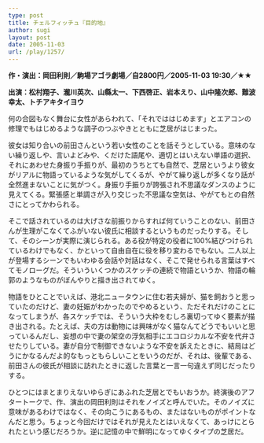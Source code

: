 ```yaml
---
type: post
title: チェルフィッチュ『目的地』
author: sugi
layout: post
date: 2005-11-03
url: /play/1257/
---
```

**作・演出：岡田利則／駒場アゴラ劇場／自2800円／2005-11-03 19:30／★★**

**出演：松村翔子、瀧川英次、山縣太一、下西啓正、岩本えり、山中隆次郎、難波幸太、トチアキタイヨウ**

何の合図もなく舞台に女性があらわれて、「それでははじめます」とエアコンの修理でもはじめるような調子のつぶやきとともに芝居がはじまった。

彼女は知り合いの前田さんという若い女性のことを話そうとしている。意味のない繰り返しや、言いよどみや、くだけた語尾や、適切とはいえない単語の選択、それにあわせた身振り手振りが、最初のうちとても自然で、芝居というより彼女がリアルに物語っているような気がしてくるが、やがて繰り返しが多くなり話が全然進まないことに気がつく。身振り手振りが誇張され不思議なダンスのように見えてくる。緊張感と単調さが入り交じった不思議な空気は、やがてもとの自然さにとってかわられる。

そこで話されているのは大げさな前振りからすれば何ていうことのない、前田さんが生理がこなくてふがいない彼氏に相談するというものだったりする。そして、そのシーンが実際に演じられる。ある役が特定の役者に100%結びつけられているわけでもなく、かといって自由自在に役を移り変わるでもない。二人以上が登場するシーンでもいわゆる会話や対話はなく、そこで発せられる言葉はすべてモノローグだ。そういういくつかのスケッチの連続で物語というか、物語の輪郭のようなものがぼんやりと描き出されてゆく。

物語をひとことでいえば、港北ニュータウンに住む若夫婦が、猫を飼おうと思っていたのだけど、妻の妊娠がわかったのでやめるという、ただそれだけのことになってしまうが、各スケッチでは、そういう大枠をむしろ裏切ってゆく要素が描き出される。たとえば、夫の方は動物には興味がなく猫なんてどうでもいいと思っているんだし、妄想の中で妻の架空の浮気相手にエコロジカルな不安を代弁させたりしている。妻が自分で制御できないような不安を訴えたときに、結局はどうにかなるんだよ的なもっともらしいことをいうのだが、それは、後輩である、前田さんの彼氏が相談に訪れたときに返した言葉と一言一句違えず同じだったりする。

ひとつにはまとまりえないゆらぎにあふれた芝居とでもいおうか。終演後のアフタートークで、作、演出の岡田利則はそれをノイズと呼んでいた。そのノイズに意味があるわけではなく、その向こうにあるもの、またはないものがポイントなんだと思う。ちょっと今回だけではそれが見えたとはいえなくて、あっけにとられたという感じだろうか。逆に記憶の中で鮮明になってゆくタイプの芝居だ。
